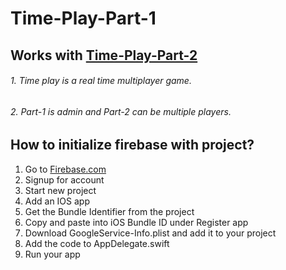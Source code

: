 # Time-Play-Part-1

## Works with [Time-Play-Part-2](https://github.com/himauli21/Time-Play-Part-2.git)

###### 1. Time play is a real time multiplayer game.
###### 2. Part-1 is admin and Part-2 can be multiple players.

## How to initialize firebase with project?
1. Go to [Firebase.com](https://firebase.google.com/)
2. Signup for account
3. Start new project
4. Add an IOS app
5. Get the Bundle Identifier from the project
6. Copy and paste into iOS Bundle ID under Register app
7. Download GoogleService-Info.plist and add it to your project
8. Add the code to AppDelegate.swift
9. Run your app

